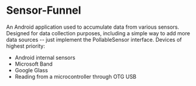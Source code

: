 # Sensor-Funnel
An Android application used to accumulate data from various sensors.  Designed for data collection purposes, including a simple way to add more data sources -- just implement the PollableSensor interface.  Devices of highest priority:

* Android internal sensors
* Microsoft Band
* Google Glass
* Reading from a microcontroller through OTG USB
